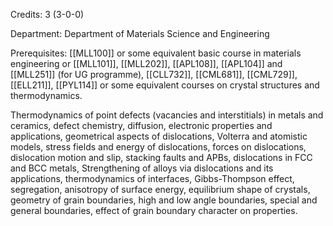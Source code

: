 Credits: 3 (3-0-0)

Department: Department of Materials Science and Engineering

Prerequisites: [[MLL100]] or some equivalent basic course in materials engineering or [[MLL101]], [[MLL202]], [[APL108]], [[APL104]] and [[MLL251]] (for UG programme), [[CLL732]], [[CML681]], [[CML729]], [[ELL211]], [[PYL114]] or some equivalent courses on crystal structures and thermodynamics.

Thermodynamics of point defects (vacancies and interstitials) in metals and ceramics, defect chemistry, diffusion, electronic properties and applications, geometrical aspects of dislocations, Volterra and atomistic models, stress fields and energy of dislocations, forces on dislocations, dislocation motion and slip, stacking faults and APBs, dislocations in FCC and BCC metals, Strengthening of alloys via dislocations and its applications, thermodynamics of interfaces, Gibbs-Thompson effect, segregation, anisotropy of surface energy, equilibrium shape of crystals, geometry of grain boundaries, high and low angle boundaries, special and general boundaries, effect of grain boundary character on properties.